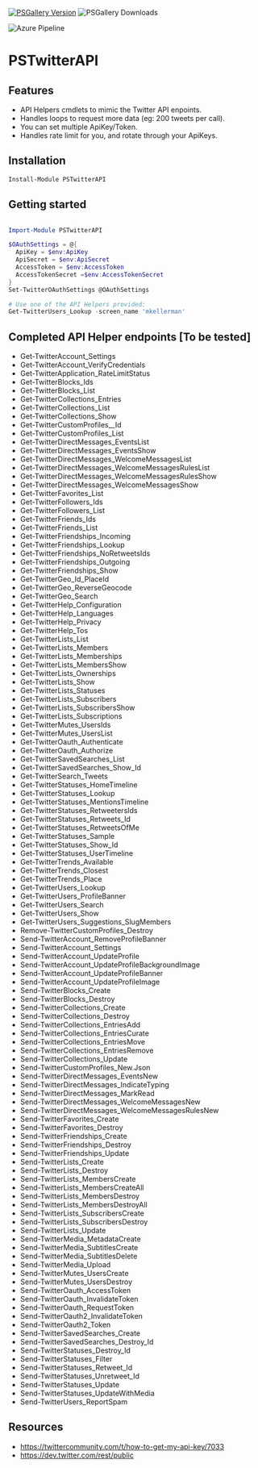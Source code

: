 [![PSGallery Version](https://img.shields.io/powershellgallery/v/PSTwitterAPI.svg?style=for-the-badge&label=PowerShell%20Gallery)](https://www.powershellgallery.com/packages/PSTwitterAPI/)
![PSGallery Downloads](https://img.shields.io/powershellgallery/dt/PSTwitterAPI.svg?style=for-the-badge&label=Downloads)

![Azure Pipeline](https://img.shields.io/azure-devops/build/mkellerman/PSTwitterAPI/7.svg?style=for-the-badge&label=Azure%20Pipeline)

# PSTwitterAPI

## Features

- API Helpers cmdlets to mimic the Twitter API enpoints.
- Handles loops to request more data (eg: 200 tweets per call).
- You can set multiple ApiKey/Token.
- Handles rate limit for you, and rotate through your ApiKeys.

## Installation

```powershell
Install-Module PSTwitterAPI
```

## Getting started

```powershell

Import-Module PSTwitterAPI

$OAuthSettings = @{
  ApiKey = $env:ApiKey
  ApiSecret = $env:ApiSecret
  AccessToken = $env:AccessToken
  AccessTokenSecret =$env:AccessTokenSecret
}
Set-TwitterOAuthSettings @OAuthSettings

# Use one of the API Helpers provided:
Get-TwitterUsers_Lookup -screen_name 'mkellerman'

```

## Completed API Helper endpoints [To be tested]
 - Get-TwitterAccount_Settings
 - Get-TwitterAccount_VerifyCredentials
 - Get-TwitterApplication_RateLimitStatus
 - Get-TwitterBlocks_Ids
 - Get-TwitterBlocks_List
 - Get-TwitterCollections_Entries
 - Get-TwitterCollections_List
 - Get-TwitterCollections_Show
 - Get-TwitterCustomProfiles__Id
 - Get-TwitterCustomProfiles_List
 - Get-TwitterDirectMessages_EventsList
 - Get-TwitterDirectMessages_EventsShow
 - Get-TwitterDirectMessages_WelcomeMessagesList
 - Get-TwitterDirectMessages_WelcomeMessagesRulesList
 - Get-TwitterDirectMessages_WelcomeMessagesRulesShow
 - Get-TwitterDirectMessages_WelcomeMessagesShow
 - Get-TwitterFavorites_List
 - Get-TwitterFollowers_Ids
 - Get-TwitterFollowers_List
 - Get-TwitterFriends_Ids
 - Get-TwitterFriends_List
 - Get-TwitterFriendships_Incoming
 - Get-TwitterFriendships_Lookup
 - Get-TwitterFriendships_NoRetweetsIds
 - Get-TwitterFriendships_Outgoing
 - Get-TwitterFriendships_Show
 - Get-TwitterGeo_Id_PlaceId
 - Get-TwitterGeo_ReverseGeocode
 - Get-TwitterGeo_Search
 - Get-TwitterHelp_Configuration
 - Get-TwitterHelp_Languages
 - Get-TwitterHelp_Privacy
 - Get-TwitterHelp_Tos
 - Get-TwitterLists_List
 - Get-TwitterLists_Members
 - Get-TwitterLists_Memberships
 - Get-TwitterLists_MembersShow
 - Get-TwitterLists_Ownerships
 - Get-TwitterLists_Show
 - Get-TwitterLists_Statuses
 - Get-TwitterLists_Subscribers
 - Get-TwitterLists_SubscribersShow
 - Get-TwitterLists_Subscriptions
 - Get-TwitterMutes_UsersIds
 - Get-TwitterMutes_UsersList
 - Get-TwitterOauth_Authenticate
 - Get-TwitterOauth_Authorize
 - Get-TwitterSavedSearches_List
 - Get-TwitterSavedSearches_Show_Id
 - Get-TwitterSearch_Tweets
 - Get-TwitterStatuses_HomeTimeline
 - Get-TwitterStatuses_Lookup
 - Get-TwitterStatuses_MentionsTimeline
 - Get-TwitterStatuses_RetweetersIds
 - Get-TwitterStatuses_Retweets_Id
 - Get-TwitterStatuses_RetweetsOfMe
 - Get-TwitterStatuses_Sample
 - Get-TwitterStatuses_Show_Id
 - Get-TwitterStatuses_UserTimeline
 - Get-TwitterTrends_Available
 - Get-TwitterTrends_Closest
 - Get-TwitterTrends_Place
 - Get-TwitterUsers_Lookup
 - Get-TwitterUsers_ProfileBanner
 - Get-TwitterUsers_Search
 - Get-TwitterUsers_Show
 - Get-TwitterUsers_Suggestions_SlugMembers
 - Remove-TwitterCustomProfiles_Destroy
 - Send-TwitterAccount_RemoveProfileBanner
 - Send-TwitterAccount_Settings
 - Send-TwitterAccount_UpdateProfile
 - Send-TwitterAccount_UpdateProfileBackgroundImage
 - Send-TwitterAccount_UpdateProfileBanner
 - Send-TwitterAccount_UpdateProfileImage
 - Send-TwitterBlocks_Create
 - Send-TwitterBlocks_Destroy
 - Send-TwitterCollections_Create
 - Send-TwitterCollections_Destroy
 - Send-TwitterCollections_EntriesAdd
 - Send-TwitterCollections_EntriesCurate
 - Send-TwitterCollections_EntriesMove
 - Send-TwitterCollections_EntriesRemove
 - Send-TwitterCollections_Update
 - Send-TwitterCustomProfiles_New.Json
 - Send-TwitterDirectMessages_EventsNew
 - Send-TwitterDirectMessages_IndicateTyping
 - Send-TwitterDirectMessages_MarkRead
 - Send-TwitterDirectMessages_WelcomeMessagesNew
 - Send-TwitterDirectMessages_WelcomeMessagesRulesNew
 - Send-TwitterFavorites_Create
 - Send-TwitterFavorites_Destroy
 - Send-TwitterFriendships_Create
 - Send-TwitterFriendships_Destroy
 - Send-TwitterFriendships_Update
 - Send-TwitterLists_Create
 - Send-TwitterLists_Destroy
 - Send-TwitterLists_MembersCreate
 - Send-TwitterLists_MembersCreateAll
 - Send-TwitterLists_MembersDestroy
 - Send-TwitterLists_MembersDestroyAll
 - Send-TwitterLists_SubscribersCreate
 - Send-TwitterLists_SubscribersDestroy
 - Send-TwitterLists_Update
 - Send-TwitterMedia_MetadataCreate
 - Send-TwitterMedia_SubtitlesCreate
 - Send-TwitterMedia_SubtitlesDelete
 - Send-TwitterMedia_Upload
 - Send-TwitterMutes_UsersCreate
 - Send-TwitterMutes_UsersDestroy
 - Send-TwitterOauth_AccessToken
 - Send-TwitterOauth_InvalidateToken
 - Send-TwitterOauth_RequestToken
 - Send-TwitterOauth2_InvalidateToken
 - Send-TwitterOauth2_Token
 - Send-TwitterSavedSearches_Create
 - Send-TwitterSavedSearches_Destroy_Id
 - Send-TwitterStatuses_Destroy_Id
 - Send-TwitterStatuses_Filter
 - Send-TwitterStatuses_Retweet_Id
 - Send-TwitterStatuses_Unretweet_Id
 - Send-TwitterStatuses_Update
 - Send-TwitterStatuses_UpdateWithMedia
 - Send-TwitterUsers_ReportSpam

## Resources

- https://twittercommunity.com/t/how-to-get-my-api-key/7033
- https://dev.twitter.com/rest/public


